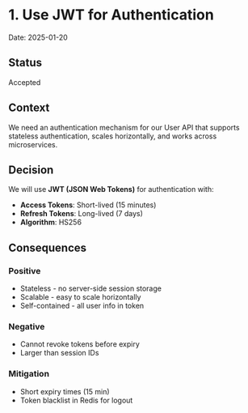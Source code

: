 # 1. Use JWT for Authentication

Date: 2025-01-20

## Status

Accepted

## Context

We need an authentication mechanism for our User API that supports stateless authentication, scales horizontally, and works across microservices.

## Decision

We will use **JWT (JSON Web Tokens)** for authentication with:
- **Access Tokens**: Short-lived (15 minutes)
- **Refresh Tokens**: Long-lived (7 days)
- **Algorithm**: HS256

## Consequences

### Positive
- Stateless - no server-side session storage
- Scalable - easy to scale horizontally
- Self-contained - all user info in token

### Negative
- Cannot revoke tokens before expiry
- Larger than session IDs

### Mitigation
- Short expiry times (15 min)
- Token blacklist in Redis for logout
